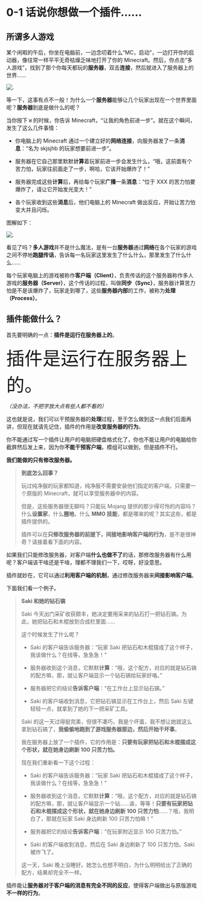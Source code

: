 # 0-1 话说你想做一个插件……

## 所谓多人游戏

某个闲暇的午后，你坐在电脑前，一边念叨着什么“MC，启动”，一边打开你的启动器，像往常一样平平无奇枯燥乏味地打开了你的 Minecraft。然后，你点击“多人游戏”，找到了那个你每天都玩的**服务器**，双击**连接**，然后就进入了服务器上的世界……

![.](https://imgos.cn/2024/08/10/66b7070cdb9c3.png)

等一下，这事有点不一般！为什么一个**服务器**能够让几个玩家出现在一个世界里面呢？**服务器**到底是做什么的呢？

当你按下 `W` 的时候，你告诉 Minecraft，“让我的角色前进一步”。就在这个瞬间，发生了这么几件事情：

- 你电脑上的 Minecraft 通过一个建立好的**网络连接**，向服务器发了一条**消息**：“名为 skjsjhb 的玩家想要前进一步”。

- 服务器在它自己那里默默**计算**着玩家前进一步会发生什么，“哦，这前面有个苦力怕，玩家往前面走了一步，啊哈，它该开始爆炸了！”

- 服务器完成这些**计算**后，再给每个玩家**广播**一条**消息**：“位于 XXX 的苦力怕要爆炸了，请让它开始发光变大！”

- 各个玩家收到这些**消息**后，他们电脑上的 Minecraft 做出反应，开始让苦力怕变大并且闪烁。

图解如下：

![.](https://imgos.cn/2024/08/10/66b7071c1743f.png)

看见了吗？**多人游戏**并不是什么魔法，是有一台**服务器**通过**网络**在各个玩家的游戏之间不停地**跑腿传话**，告诉每一名玩家这里发生了什么什么，那里发生了什么什么……

每个玩家电脑上的游戏被称作**客户端（Client）**，负责传话的这个服务器称作多人游戏的**服务器（Server）**，这个传话的过程，叫做**同步（Sync）**，服务器计算苦力怕是不是该爆炸了，玩家走到哪了，这些**服务器内部**的工作，被称为**处理（Process）**。

## 插件能做什么？

首先要明确的一点：**插件是运行在服务器上的**。

<span style="font-size:xxx-large">插件是运行在服务器上的。</span>

*（没办法，不把字放大点有些人都不看的）*

这也就是说，我们可以干预服务器的**处理**过程，至于怎么做到这一点我们后面再讲，但现在就请先记住，插件的作用是**改变服务器的行为**。

你不能通过写一个插件让用户的电脑把硬盘格式化了，你也不能让用户的电脑给你截屏然后发上来，因为你**不能干预客户端**，模组可以做到，但是插件不行。

**我们能做的只有修改服务器。**

> **到底怎么回事？**
> 
> 玩过纯净服的玩家都知道，纯净服不需要安装他们指定的客户端，只需要一个原版的 Minecraft，就可以享受服务器中的内容。
> 
> 但是，这些服务器很无聊吗？只能玩 Mojang 提供的那少得可怜的内容吗？什么**设置家**，什么**圈地**，什么 **MMO 技能**，都是哪来的呢？其实这些，都是插件提供的。
> 
> 插件可以在**只修改服务器的前提下，间接地影响客户端的行为**，是不是很神奇？请接着看下面的内容。

如果我们只能修改服务器，对客户端**什么也做不了**的话，那修改服务器有什么用呢？客户端该干啥还是干啥，理都不理我们一下，哎呀，好没意思。

插件就妙在，它可以通过**利用客户端的机制**，通过修改服务器来**间接影响客户端**。

下面我们看一个例子。

> **Saki 和她的钻石镐**
> 
> Saki 今天出门采矿收获颇丰，她决定要用采来的钻石打一把钻石镐。为此，她把钻石和木棍放到合成栏里面……
> 
> 这个时候发生了什么呢？
> 
> - Saki 的客户端告诉服务器：“玩家 Saki 把钻石和木棍摆成了这个样子，我该做什么？在线等，急急急！”
> 
> - 服务器收到这个消息，它默默**计算**：“哦，这个配方，对应的就是钻石镐的配方嘛，那，就让客户端显示一个钻石镐给玩家好咯。”
> 
> - 服务器把它的结论**告诉客户端**：“在工作台上显示钻石镐。”
> 
> - Saki 的客户端收到消息，它把钻石镐显示在工作台上，然后 Saki 左键轻轻一点，就拿到了她的下一把采矿工具。
> 
> Saki 的这一天过得挺完美，但很不凑巧，我是个坏蛋，我不想让她就这么拿到钻石镐了，**我偷偷地跑到了游戏服务器那边，然后开始干坏事**。
> 
> 我在服务器上放了一个插件，它的作用是：**只要有玩家把钻石和木棍摆成这个形状，就在她身边刷新 100 只苦力怕。**
> 
> 现在我们重新看一下这个过程：
> 
> - Saki 的客户端告诉服务器：“玩家 Saki 把钻石和木棍摆成了这个样子，我该做什么？在线等，急急急！”
> 
> - 服务器收到这个消息，它默默**计算**：“哦，这个配方，对应的就是钻石镐的配方嘛，那，就让客户端显示一个钻……诶，等等！**只要有玩家把钻石和木棍摆成这个形状，就在她身边刷新 100 只苦力怕**……？哦，我明白了，那就在玩家 Saki 身边刷新 100 只苦力怕嘛！”
> 
> - 服务器把它的结论**告诉客户端**：“在玩家附近显示 100 只苦力怕。”
> 
> - Saki 的客户端收到消息，然后在 Saki 身边刷新了 100 只苦力怕，Saki 被炸飞了。
> 
> 这一天，Saki 晚上没睡好。她怎么也想不明白，为什么明明给出了正确的配方，结果却完全不一样。

插件能让**服务器对于客户端的消息有完全不同的反应**，使得客户端做出与原版游戏**不一样的行为**。
